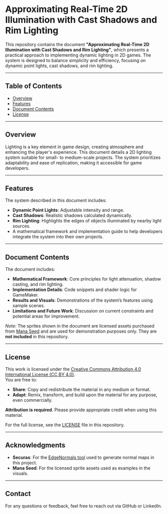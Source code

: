# Approximating Real-Time 2D Illumination with Cast Shadows and Rim Lighting

This repository contains the document **"Approximating Real-Time 2D Illumination with Cast Shadows and Rim Lighting"**, which presents a practical approach to implementing dynamic lighting in 2D games. The system is designed to balance simplicity and efficiency, focusing on dynamic point lights, cast shadows, and rim lighting.

---

## Table of Contents
- [Overview](#overview)
- [Features](#features)
- [Document Contents](#document-contents)
- [License](#license)

---

## Overview

Lighting is a key element in game design, creating atmosphere and enhancing the player's experience. This document details a 2D lighting system suitable for small- to medium-scale projects. The system prioritizes adaptability and ease of replication, making it accessible for game developers.

---

## Features

The system described in this document includes:
- **Dynamic Point Lights**: Adjustable intensity and range.
- **Cast Shadows**: Realistic shadows calculated dynamically.
- **Rim Lighting**: Highlights the edges of objects illuminated by nearby light sources.
- A mathematical framework and implementation guide to help developers integrate the system into their own projects.

---

## Document Contents

The document includes:
- **Mathematical Framework**: Core principles for light attenuation, shadow casting, and rim lighting.
- **Implementation Details**: Code snippets and shader logic for GameMaker.
- **Results and Visuals**: Demonstrations of the system’s features using sample scenes.
- **Limitations and Future Work**: Discussion on current constraints and potential areas for improvement.

*Note*: The sprites shown in the document are licensed assets purchased from [Mana Seed](https://selieltheshaper.weebly.com/) and are used for demonstration purposes only. They are **not included** in this repository.

---

## License

This work is licensed under the [Creative Commons Attribution 4.0 International License (CC BY 4.0)](https://creativecommons.org/licenses/by/4.0/).  
You are free to:
- **Share**: Copy and redistribute the material in any medium or format.
- **Adapt**: Remix, transform, and build upon the material for any purpose, even commercially.

**Attribution is required**. Please provide appropriate credit when using this material.

For the full license, see the [LICENSE](LICENSE) file in this repository.

---

## Acknowledgments

- **Securas**: For the [EdgeNormals tool](https://github.com/securas/EdgeNormals) used to generate normal maps in this project.
- **Mana Seed**: For the licensed sprite assets used as examples in the visuals.

---

## Contact

For any questions or feedback, feel free to reach out via GitHub or LinkedIn.
